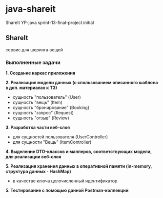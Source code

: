 # java-shareit
ShareIt 
YP-java sprint-13-final-project
initial

## ShareIt

сервис для шеринга вещей

### Выполненные задачи
**1. Создание каркас приложения**

**2. Реализация модели данных (с спользованием описанного шаблона в доп. материалах к ТЗ)**
* сущность "пользователь" (User)
* сущность "вещь" (Item)
* сущность "бронирование" (Booking)
* сущность "запрос" (Request)
* сущность "отзыв" (Review)

**3. Разработка части веб-слоя**
* для сущностей пользователя (UserController)
* для сущности "Вещь" (ItemController)

**4. Выделение DTO-классов и мапперов, соответствующих модели, для реализации веб-слоя**

**5. Реализация хранения данных в оперативной памяти (in-memory, структура данных - HashMap)**
* в качестве ключа целочисленный идентификатор

**5. Тестирование с помощью данной Postman-коллекции**